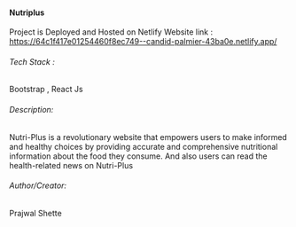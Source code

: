 #### Nutriplus

Project is Deployed and Hosted on Netlify 
Website link : https://64c1f417e01254460f8ec749--candid-palmier-43ba0e.netlify.app/

###### Tech Stack :
Bootstrap , React Js

###### Description:
Nutri-Plus is a revolutionary website that empowers users to make informed and healthy choices by providing accurate and comprehensive nutritional information about the food they consume. And also users can read the health-related news on Nutri-Plus



###### Author/Creator:
Prajwal Shette
